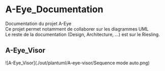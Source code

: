 # A-Eye_Documentation
Documentation du projet A-Eye  
Ce projet permet notamment de collaborer sur les diagrammes UML  
Le reste de la documentation (Design, Architecture, ...) est sur le Riesling.  

## A-Eye_Visor
![A-Eye_Visor](./out/plantuml/A-eye-visor/Sequence mode auto.png)  
